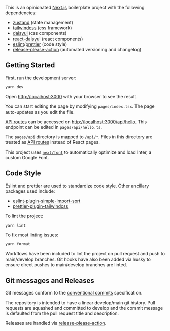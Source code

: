 This is an opinionated [Next.js](https://nextjs.org/) boilerplate project with the following dependencies:

- [zustand](https://github.com/pmndrs/zustand) (state management)
- [tailwindcss](https://github.com/tailwindlabs/tailwindcss) (css framework)
- [daisyui](https://daisyui.com/docs/install/) (css components)
- [react-daisyui](https://github.com/daisyui/react-daisyui) (react components)
- [eslint](https://github.com/eslint/eslint)/[prettier](https://github.com/prettier/prettier) (code style)
- [release-please-action](https://github.com/google-github-actions/release-please-action) (automated versioning and changelog)

## Getting Started

First, run the development server:

```bash
yarn dev
```

Open [http://localhost:3000](http://localhost:3000) with your browser to see the result.

You can start editing the page by modifying `pages/index.tsx`. The page auto-updates as you edit the file.

[API routes](https://nextjs.org/docs/api-routes/introduction) can be accessed on [http://localhost:3000/api/hello](http://localhost:3000/api/hello). This endpoint can be edited in `pages/api/hello.ts`.

The `pages/api` directory is mapped to `/api/*`. Files in this directory are treated as [API routes](https://nextjs.org/docs/api-routes/introduction) instead of React pages.

This project uses [`next/font`](https://nextjs.org/docs/basic-features/font-optimization) to automatically optimize and load Inter, a custom Google Font.

## Code Style

Eslint and prettier are used to standardize code style. Other ancillary packages used include:

- [eslint-plugin-simple-import-sort](https://github.com/lydell/eslint-plugin-simple-import-sort)
- [prettier-plugin-tailwindcss](https://github.com/tailwindlabs/prettier-plugin-tailwindcss)

To lint the project:

```bash
yarn lint
```

To fix most linting issues:

```bash
yarn format
```

Workflows have been included to lint the project on pull request and push to main/develop branches. Git hooks have also been added via husky to ensure direct pushes to main/develop branches are linted.

## Git messages and Releases

Git messages conform to the [conventional commits](https://www.conventionalcommits.org) specification.

The repository is intended to have a linear develop/main git history. Pull requests are squashed and committed to develop and the commit message is defaulted from the pull request title and description.

Releases are handled via [release-please-action](https://github.com/google-github-actions/release-please-action).
